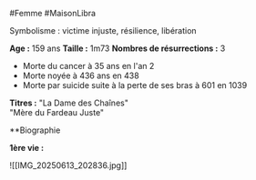 #Femme #MaisonLibra

Symbolisme : victime injuste, résilience, libération

**Age :** 159 ans
**Taille :** 1m73
**Nombres de résurrections :** 3
- Morte du cancer à 35 ans en l'an 2
- Morte noyée à 436 ans en 438
- Morte par suicide suite à la perte de ses bras à 601 en 1039

**Titres :**
"La Dame des Chaînes"  
"Mère du Fardeau Juste"

**Biographie

**1ère vie :** 

![[IMG_20250613_202836.jpg]]